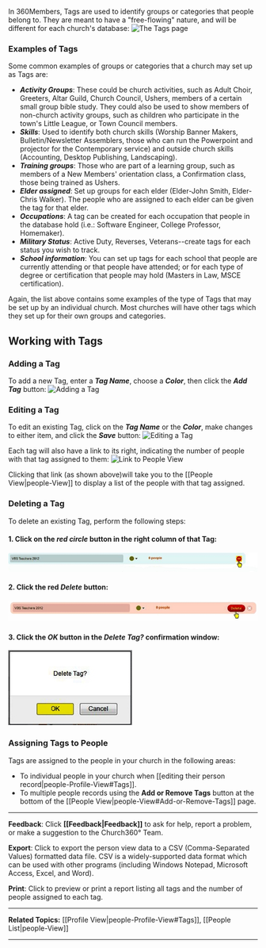 In 360Members, Tags are used to identify groups or categories
that people belong to. They are meant to have a "free-flowing" nature,
and will be different for each church's database: ![The Tags
page](People_Tags_01.JPG "The Tags page")

### Examples of Tags

Some common examples of groups or categories that a church may set up as
Tags are:

-   ***Activity Groups***: These could be church activities, such as
    Adult Choir, Greeters, Altar Guild, Church Council, Ushers, members
    of a certain small group bible study. They could also be used to
    show members of non-church activity groups, such as children who
    participate in the town's Little League, or Town Council members.
-   ***Skills***: Used to identify both church skills (Worship Banner
    Makers, Bulletin/Newsletter Assemblers, those who can run the
    Powerpoint and projector for the Contemporary service) and outside
    church skills (Accounting, Desktop Publishing, Landscaping).
-   ***Training groups***: Those who are part of a learning group, such
    as members of a New Members' orientation class, a Confirmation
    class, those being trained as Ushers.
-   ***Elder assigned***: Set up groups for each elder (Elder-John
    Smith, Elder-Chris Walker). The people who are assigned to each
    elder can be given the tag for that elder.
-   ***Occupations***: A tag can be created for each occupation that
    people in the database hold (i.e.: Software Engineer, College
    Professor, Homemaker).
-   ***Military Status***: Active Duty, Reverses, Veterans--create tags
    for each status you wish to track.
-   ***School information***: You can set up tags for each school that
    people are currently attending or that people have attended; or for
    each type of degree or certification that people may hold (Masters
    in Law, MSCE certification).

Again, the list above contains some examples of the type of Tags that
may be set up by an individual church. Most churches will have other
tags which they set up for their own groups and categories.

Working with Tags
---------------------------------------------------------------------------------------

### Adding a Tag

To add a new Tag, enter a ***Tag Name***, choose a ***Color***, then
click the ***Add Tag*** button: ![Adding a
Tag](People_Tags_02.JPG "Adding a Tag")

### Editing a Tag

To edit an existing Tag, click on the ***Tag Name*** or the ***Color***,
make changes to either item, and click the ***Save*** button: ![Editing
a Tag](People_Tags_03.JPG "Editing a Tag")

Each tag will also have a link to its right, indicating the number of
people with that tag assigned to them: ![Link to People
View](People_Tags_04.JPG "Link to People View")

Clicking that link (as shown above)will take you to the [[People
View|people-View]] to display a list of the people with that tag
assigned.

### Deleting a Tag

To delete an existing Tag, perform the following steps:

#### 1. Click on the *red circle* button in the right column of that Tag:

![Click Red Circle](People_Tags_05.JPG "Click Red Circle")

#### 2. Click the red *Delete* button:

![Click Delete](People_Tags_06.JPG "Click Delete")

#### 3. Click the *OK* button in the *Delete Tag?* confirmation window:

![Click OK](People_Tags_07.JPG "Click OK")

### Assigning Tags to People

Tags are assigned to the people in your church in the following areas:

-   To individual people in your church when [[editing their person
    record|people-Profile-View#Tags]].
-   To multiple people records using the **Add or Remove Tags** button
    at the bottom of the [[People
    View|people-View#Add-or-Remove-Tags]] page.

* * * * *

**Feedback**: Click **[[Feedback|Feedback]]** to ask for help, report a problem, or
make a suggestion to the Church360° Team.

**Export**: Click to export the person view data to a CSV
(Comma-Separated Values) formatted data file. CSV is a widely-supported
data format which can be used with other programs (including Windows
Notepad, Microsoft Access, Excel, and Word).

**Print**: Click to preview or print a report listing all tags and the
number of people assigned to each tag.

* * * * *

**Related Topics:** [[Profile View|people-Profile-View#Tags]],
[[People List|people-View]]

* * * * *
